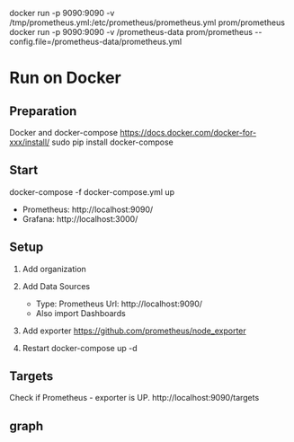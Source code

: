 
docker run -p 9090:9090 -v /tmp/prometheus.yml:/etc/prometheus/prometheus.yml prom/prometheus
docker run -p 9090:9090 -v /prometheus-data prom/prometheus --config.file=/prometheus-data/prometheus.yml



# Run on Docker
## Preparation
Docker and docker-compose
	https://docs.docker.com/docker-for-xxx/install/
	sudo pip install docker-compose
## Start
docker-compose -f docker-compose.yml up

- Prometheus: http://localhost:9090/
- Grafana: http://localhost:3000/

## Setup
1. Add organization
2. Add Data Sources
	- Type: Prometheus	Url: http://localhost:9090/
	- Also import Dashboards
3. Add exporter
https://github.com/prometheus/node_exporter

4. Restart
docker-compose up -d

## Targets
Check if Prometheus - exporter  is UP.
http://localhost:9090/targets

## graph

